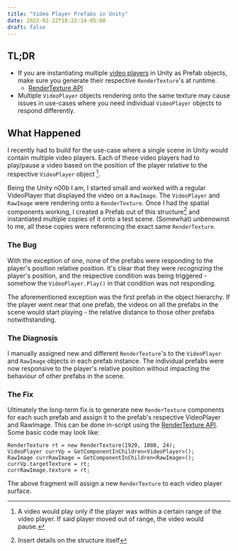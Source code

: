 ```yaml
---
title: "Video Player Prefabs in Unity"
date: 2022-02-22T18:22:14-05:00
draft: false
---
```


## TL;DR ##
- If you are instantiating multiple [video players](https://docs.unity3d.com/ScriptReference/Video.VideoPlayer.html) in Unity as Prefab objects, make sure you generate their respective `RenderTexture`'s at runtime.
   - [RenderTexture API](https://docs.unity3d.com/ScriptReference/RenderTexture.html)
- Multiple `VideoPlayer` objects rendering onto the same texture may cause issues in use-cases where you need individual `VideoPlayer` objects to respond differently.

## What Happened ##

I recently had to build for the use-case where a single scene in Unity would contain multiple video players. Each of these video players had to play/pause a video based on the position of the player relative to the respective `VideoPlayer` object [^1].

Being the Unity n00b I am, I started small and worked with a regular VideoPlayer that displayed the video on a `RawImage`. The `VideoPlayer` and `RawImage` were rendering onto a `RenderTexture`. Once I had the spatial components working, I created a Prefab out of this structure[^2] and instantiated multiple copies of it onto a test scene. (Somewhat) unbenownst to me, all these copies were referencing the exact same `RenderTexture`.

### The Bug ###
With the exception of one, none of the prefabs were responding to the player's position relative position. It's clear that they were _recognizing_ the player's position, and the respective condition was being triggered - somehow the `VideoPlayer.Play()` in that condition was not responding. 

The aforementioned exception was the first prefab in the object hierarchy. If the player went near that one prefab, the videos on all the prefabs in the scene would start playing - the relative distance to those other prefabs notwithstanding.

### The Diagnosis ###
I manually assigned new and different `RenderTexture`'s to the `VideoPlayer` and `RawImage` objects in each prefab instance. The individual prefabs were now responsive to the player's relative position without impacting the behaviour of other prefabs in the scene.

### The Fix ###
Ultimately the long-term fix is to generate new `RenderTexture` components for each such prefab and assign it to the prefab's respective VideoPlayer and RawImage. This can be done in-script using the [RenderTexture API](https://docs.unity3d.com/ScriptReference/RenderTexture.html). Some basic code may look like: 

```
RenderTexture rt = new RenderTexture(1920, 1080, 24);
VideoPlayer currVp = GetComponentInChildren<VideoPlayer>();
RawImage currRawImage = GetComponentInChildren<RawImage>();
currVp.targetTexture = rt;
currRawImage.texture = rt;
```
The above fragment will assign a new `RenderTexture` to each video player surface.

[^1]: A video would play only if the player was within a certain range of the video player. If said player moved out of range, the video would pause.  
[^2]: Insert details on the structure itself
